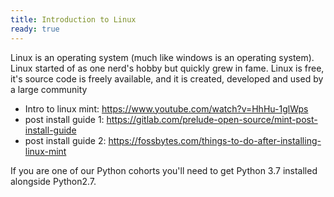 ```yaml
---
title: Introduction to Linux
ready: true
---
```


Linux is an operating system (much like windows is an operating system). Linux started of as one nerd's hobby but quickly grew in fame. Linux is free, it's source code is freely available, and it is created, developed and used by a large community

- Intro to linux mint: https://www.youtube.com/watch?v=HhHu-1glWps
- post install guide 1: https://gitlab.com/prelude-open-source/mint-post-install-guide
- post install guide 2: https://fossbytes.com/things-to-do-after-installing-linux-mint

If you are one of our Python cohorts you'll need to get Python 3.7 installed alongside Python2.7.
